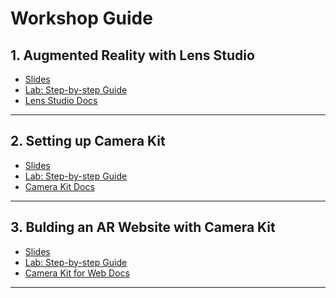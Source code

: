 # Workshop Guide

## 1. Augmented Reality with Lens Studio
- [Slides](../slides/lens_studio.html)
- [Lab: Step-by-step Guide](./lens-studio.md)
- [Lens Studio Docs](https://docs.snap.com/lens-studio/home)
---
## 2. Setting up Camera Kit
- [Slides](../slides/camera_kit.html)
- [Lab: Step-by-step Guide](./camera-kit.md)
- [Camera Kit Docs](https://docs.snap.com/camera-kit/home)
---
## 3. Bulding an AR Website with Camera Kit
- [Slides](../slides/camera_kit_web.html)
- [Lab: Step-by-step Guide](./ck-on-web.md)
- [Camera Kit for Web Docs](https://docs.snap.com/camera-kit/integrate-sdk/web/web-configuration)
---
<!-- ## 4. *Embedding your Lens on an iOS App* (Optional)
- [Lab: Step-by-step Guide](./ck-on-ios.md)
---
## 5. *Embedding your Lens on an Android App* (Optional)
- [Lab: Step-by-step Guide](./ck-on-android.md) -->

